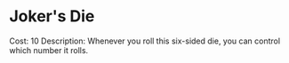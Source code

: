 # Joker's Die

Cost: 10
Description: Whenever you roll this six-sided die, you can control which number it rolls.